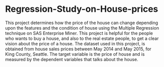 # Regression-Study-on-House-prices
This project determines how the price of the house can change depending upon the features and the condition of house using the Multiple Regression technique on SAS Enterprise Miner. This project is helpful for the people who wants to buy a house, and also to the real estate people, to get a clear vision about the price of a house.  The dataset used in this project, is obtained from house sales prices between May 2014 and May 2015, for King County, Seattle. The target variable is the price of house and is measured by the dependent variables that talks about the house.
